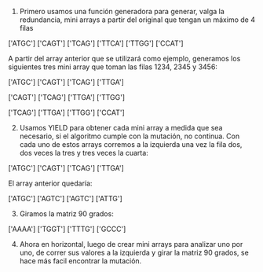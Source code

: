 1. Primero usamos una función generadora para generar, valga la redundancia, mini arrays a partir del original que tengan un máximo de 4 filas

['ATGC']
['CAGT']
['TCAG']
['TTCA']
['TTGG']
['CCAT']

A partir del array anterior que se utilizará como ejemplo, generamos los siguientes tres mini array que toman las filas 1234, 2345 y 3456:

['ATGC']
['CAGT']
['TCAG']
['TTGA']

['CAGT']
['TCAG']
['TTGA']
['TTGG']

['TCAG']
['TTGA']
['TTGG']
['CCAT']

2. Usamos YIELD para obtener cada mini array a medida que sea necesario, si el algoritmo cumple con la mutación, no continua. Con cada uno de estos arrays corremos a la izquierda una vez la fila dos, dos veces la tres y tres veces la cuarta:

['ATGC']
['CAGT']
['TCAG']
['TTGA']

El array anterior quedaría:

['ATGC']
['AGTC']
['AGTC']
['ATTG']

3. Giramos la matriz 90 grados:

['AAAA']
['TGGT']
['TTTG']
['GCCC']

4. Ahora en horizontal, luego de crear mini arrays para analizar uno por uno, de correr sus valores a la izquierda y girar la matriz 90 grados, se hace más facil encontrar la mutación.
